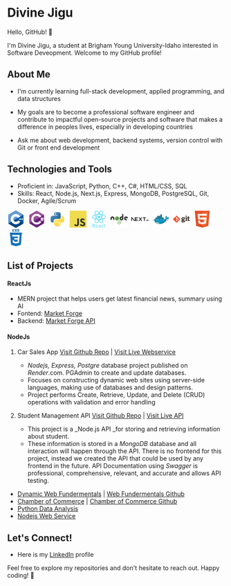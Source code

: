 # Divine Jigu

Hello, GitHub! 👋

I'm Divine Jigu, a student at Brigham Young University-Idaho interested in Software Deveopment. Welcome to my GitHub profile!

## About Me
- I'm currently learning full-stack development, applied programming, and data structures

- My goals are to become a professional software engineer and contribute to impactful open-source projects and software that makes a difference in peoples lives, especially in developing countries

- Ask me about web development, backend systems, version control with Git or front end development

## Technologies and Tools

- Proficient in: JavaScript, Python, C++, C#, HTML/CSS, SQL
- Skills: React, Node.js, Next.js, Express, MongoDB, PostgreSQL, Git, Docker, Agile/Scrum
<div> 
  <img src="https://github.com/devicons/devicon/blob/master/icons/cplusplus/cplusplus-original.svg" title="C++" alt="C++" width="40" height="40"/>&nbsp;
  <img src="https://github.com/devicons/devicon/blob/master/icons/csharp/csharp-original.svg" title="C#" alt="C#" width="40" height="40"/>&nbsp;
  <img src="https://github.com/devicons/devicon/blob/master/icons/python/python-original.svg" title="Python" alt="Python" width="40" height="40"/>&nbsp; 
  <img src="https://github.com/devicons/devicon/blob/master/icons/javascript/javascript-original.svg" title="JavaScript" alt="JavaScript" width="40" height="40"/>&nbsp; 
  <img src="https://github.com/devicons/devicon/blob/master/icons/react/react-original-wordmark.svg" title="React" alt="React" width="40" height="40"/>&nbsp; 
  <img src="https://github.com/devicons/devicon/blob/master/icons/nodejs/nodejs-original-wordmark.svg" title="Node.js" alt="Node.js" width="40" height="40"/>&nbsp; 
  <img src="https://github.com/devicons/devicon/blob/master/icons/nextjs/nextjs-original-wordmark.svg" title="Next.js" alt="Next.js" width="40" height="40"/>&nbsp; 
  <img src="https://github.com/devicons/devicon/blob/master/icons/docker/docker-original.svg" title="Docker" alt="Docker" width="40" height="40"/>&nbsp; 
  <img src="https://github.com/devicons/devicon/blob/master/icons/git/git-original-wordmark.svg" title="Git" alt="Git" width="40" height="40"/>&nbsp; 
  <img src="https://github.com/devicons/devicon/blob/master/icons/html5/html5-original.svg" title="HTML5" alt="HTML5" width="40" height="40"/>&nbsp; 
  <img src="https://github.com/devicons/devicon/blob/master/icons/css3/css3-plain-wordmark.svg" title="CSS3" alt="CSS3" width="40" height="40"/> 
</div>

## List of Projects
#### ReactJs
- MERN project that helps users get latest financial news, summary using AI
- Fontend: <a href="https://market-forge.vercel.app/" target="_blank" rel="noopener noreferrer">Market Forge </a>
- Backend: <a href="https://market-forge.onrender.com" target="_blank" rel="noopener noreferrer">Market Forge API </a>

#### NodeJs
1. Car Sales App <a href="https://github.com/DivineProjects/NJSCarSales" target="_blank" rel="noopener noreferrer">Visit Github Repo</a> | <a href="https://njscarsales.onrender.com" target="_blank" rel="noopener noreferrer">Visit Live Webservice</a>
    - _Nodejs, Express, Postgre_ database project published on _Render_.com. PGAdmin to create and update databases.
    - Focuses on constructing dynamic web sites using server-side languages, making use of databases and design patterns.
    - Project performs Create, Retrieve, Update, and Delete (CRUD) operations with validation and error handling
    
2. Student Management API <a href="https://github.com/DivineProjects/cse341-final-project/" target="_blank" rel="noopener noreferrer" >Visit Github Repo</a> | <a href="https://cse341-project-zaay.onrender.com/api-docs/" target="_blank" rel="noopener noreferrer"> Visit Live API</a>
   - This project is a _Node.js API _for storing and retrieving information about student.
   - These information is stored in a _MongoDB_ database and all interaction will happen through the API. There is no frontend for this project, instead we created the API that could be used by any frontend in the future. API Documentation using _Swagger_ is professional, comprehensive, relevant, and accurate and allows API testing.


-  [Dynamic Web Fundermentals](https://divineprojects.github.io/wdd131/) | <a href="https://github.com/DivineProjects/wdd131" target="_blank" rel="noopener noreferrer">Web Fundermentals Github</a>  
- <a href="https://divineprojects.github.io/wdd230" target="_blank" rel="noopener noreferrer">Chamber of Commerce</a> | <a href="https://github.com/DivineProjects/wdd230" target="_blank" rel="noopener noreferrer">Chamber of Commerce Github</a>  
- <a href="https://github.com/DivineProjects/DataAnalysis" target="_blank" rel="noopener noreferrer">Python Data Analysis</a>  
- <a href="https://github.com/DivineProjects/cse341-final-project" target="_blank" rel="noopener noreferrer">Nodejs Web Service</a>  

## Let's Connect!

- Here is my <a href="https://www.linkedin.com/in/jigudivine" target="_blank" rel="noopener noreferrer">LinkedIn</a> profile

Feel free to explore my repositories and don't hesitate to reach out. Happy coding! 🚀
